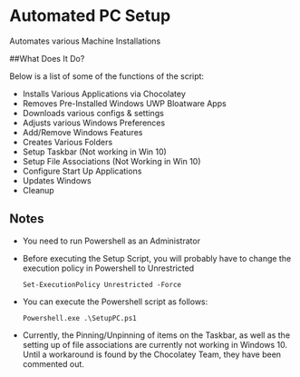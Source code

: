 # Automated PC Setup

Automates various Machine Installations

##What Does It Do?

Below is a list of some of the functions of the script:

* Installs Various Applications via Chocolatey
* Removes Pre-Installed Windows UWP Bloatware Apps
* Downloads various configs & settings
* Adjusts various Windows Preferences
* Add/Remove Windows Features
* Creates Various Folders
* Setup Taskbar (Not working in Win 10)
* Setup File Associations (Not Working in Win 10)
* Configure Start Up Applications
* Updates Windows
* Cleanup

## Notes

* You need to run Powershell as an Administrator 

* Before executing the Setup Script, you will probably have to change the execution policy in Powershell to Unrestricted

  ````Set-ExecutionPolicy Unrestricted -Force````

* You can execute the Powershell script as follows:

  ````Powershell.exe .\SetupPC.ps1````

* Currently, the Pinning/Unpinning of items on the Taskbar, as well as the setting up of file associations are currently not working in Windows 10. Until a workaround is found by the Chocolatey Team, they have been commented out.
